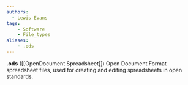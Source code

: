 ```yaml
---
authors:
  - Lewis Evans
tags:
    - Software
    - File_types
aliases:
    - .ods
---
```

**.ods** ([[OpenDocument Spreadsheet]]) Open Document Format spreadsheet files, used for creating and editing spreadsheets in open standards.
